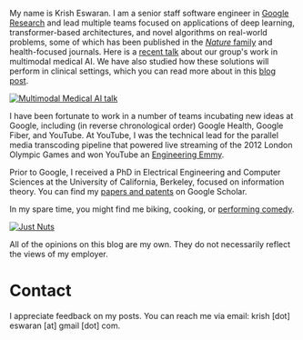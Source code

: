 My name is Krish Eswaran. I am a senior staff software engineer in [Google Research](https://research.google/people/krish-eswaran/) 
and lead multiple teams focused on applications of deep learning, transformer-based architectures, and novel algorithms 
on real-world problems, some of which has been published in the [_Nature_ family](https://www.nature.com/articles/s41598-021-93967-2)
and health-focused journals. Here is a [recent talk](https://www.youtube.com/watch?v=nYSOl1TEXvk) 
about our group's work in multimodal medical AI. We have also studied how these solutions will perform 
in clinical settings, which you can read more about in 
this [blog post](https://blog.google/technology/health/artificial-intelligence-breast-cancer-screening/).

[![Multimodal Medical AI talk](https://img.youtube.com/vi/nYSOl1TEXvk/1.jpg)](https://www.youtube.com/watch?v=nYSOl1TEXvk)

I have been fortunate to work in a number of teams incubating new ideas at Google, including (in reverse chronological 
order) Google Health, Google Fiber, and YouTube. At YouTube, I was the technical lead for the 
parallel media transcoding pipeline that powered live streaming of the 2012 London Olympic Games and won YouTube an
[Engineering Emmy](https://www.tubefilter.com/2013/10/21/youtube-technology-and-engineering-emmy-award/).

Prior to Google, I received a PhD in Electrical Engineering and Computer Sciences at the University of California, 
Berkeley, focused on information theory. You can find my [papers and patents](https://scholar.google.com/citations?user=I5gPRf0AAAAJ&hl=en) 
on Google Scholar.

In my spare time, you might find me biking, cooking, or [performing comedy](https://www.youtube.com/watch?v=ieTduFNExQ0).

[![Just Nuts](https://img.youtube.com/vi/ieTduFNExQ0/1.jpg)](https://www.youtube.com/watch?v=ieTduFNExQ0)

All of the opinions on this blog are my own. They do not necessarily reflect the views of my employer.

# Contact

I appreciate feedback on my posts. You can reach me via email: krish [dot] eswaran [at] gmail [dot] com.
